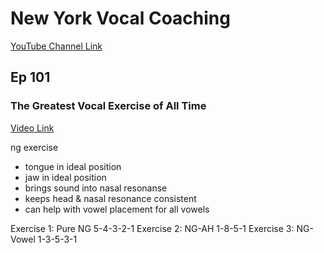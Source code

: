 # New York Vocal Coaching

[YouTube Channel Link](https://www.youtube.com/channel/UCcxo5COqhVc84JYS_bRdLyg)

## Ep 101

### The Greatest Vocal Exercise of All Time

[Video Link](https://www.youtube.com/watch?v=h0SIEY_zNqU)

ng exercise

- tongue in ideal position
- jaw in ideal position
- brings sound into nasal resonanse
- keeps head & nasal resonance consistent
- can help with vowel placement for all vowels

Exercise 1: Pure NG 5-4-3-2-1
Exercise 2: NG-AH 1-8-5-1
Exercise 3: NG-Vowel 1-3-5-3-1